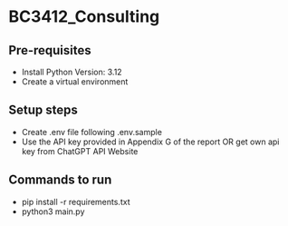 # BC3412_Consulting

## Pre-requisites
- Install Python Version: 3.12
- Create a virtual environment 

## Setup steps
- Create .env file following .env.sample
- Use the API key provided in Appendix G of the report OR get own api key from ChatGPT API Website

## Commands to run
- pip install -r requirements.txt
- python3 main.py